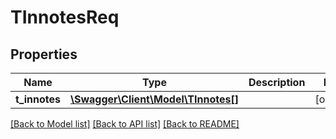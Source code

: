 # TInnotesReq

## Properties
Name | Type | Description | Notes
------------ | ------------- | ------------- | -------------
**t_innotes** | [**\Swagger\Client\Model\TInnotes[]**](TInnotes.md) |  | [optional] 

[[Back to Model list]](../README.md#documentation-for-models) [[Back to API list]](../README.md#documentation-for-api-endpoints) [[Back to README]](../README.md)


